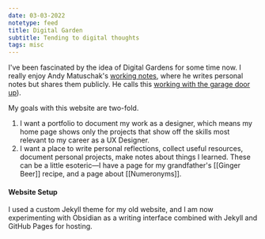 ```yaml
---
date: 03-03-2022
notetype: feed
title: Digital Garden
subtitle: Tending to digital thoughts
tags: misc
---
```


I've been fascinated by the idea of Digital Gardens for some time now. I really enjoy Andy Matuschak's [working notes](https://notes.andymatuschak.org/), where he writes personal notes but shares them publicly. He calls this [working with the garage door up](https://notes.andymatuschak.org/Work_with_the_garage_door_up)). 

My goals with this website are two-fold.

1. I want a portfolio to document my work as a designer, which means my home page shows only the projects that show off the skills most relevant to my career as a UX Designer.
2. I want a place to write personal reflections, collect useful resources, document personal projects, make notes about things I learned. These can be a little esoteric—I have a page for my grandfather's [[Ginger Beer]] recipe, and a page about [[Numeronyms]]. 

#### Website Setup
I used a custom Jekyll theme for my old website, and I am now experimenting with Obsidian as a writing interface combined with Jekyll and GitHub Pages for hosting.